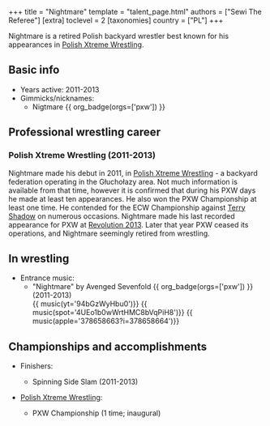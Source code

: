 +++
title = "Nightmare"
template = "talent_page.html"
authors = ["Sewi The Referee"]
[extra]
toclevel = 2
[taxonomies]
country = ["PL"]
+++

Nightmare is a retired Polish backyard wrestler best known for his appearances in [Polish Xtreme Wrestling](@/o/pxw.md).

## Basic info

* Years active: 2011-2013
* Gimmicks/nicknames:
  - Nigtmare {{ org_badge(orgs=['pxw']) }}

## Professional wrestling career

### Polish Xtreme Wrestling (2011-2013)

Nightmare made his debut in 2011, in [Polish Xtreme Wrestling](@/o/pxw.md) - a backyard federation operating in the Głuchołazy area. Not much information is available from that time, however it is confirmed that during his PXW days he made at least ten appearances. He also won the PXW Championship at least one time. He contended for the ECW Championship against [Terry Shadow](@/w/shadow.md) on numerous occasions. Nightmare made his last recorded appearance for PXW at [Revolution 2013](2013-06-23-pxw-revolution-2013.md). Later that year PXW ceased its operations, and Nightmare seemingly retired from wrestling.

## In wrestling

* Entrance music:
  - "Nightmare" by Avenged Sevenfold
    {{ org_badge(orgs=['pxw']) }} (2011-2013) <br>
    {{ music(yt='94bGzWyHbu0')}}
    {{ music(spot='4UEo1b0wWrtHMC8bVqPiH8')}}
    {{ music(apple='378658663?i=378658664')}}

## Championships and accomplishments

* Finishers:
  - Spinning Side Slam (2011-2013)

* [Polish Xtreme Wrestling](@/o/pxw.md):
  - PXW Championship (1 time; inaugural)
